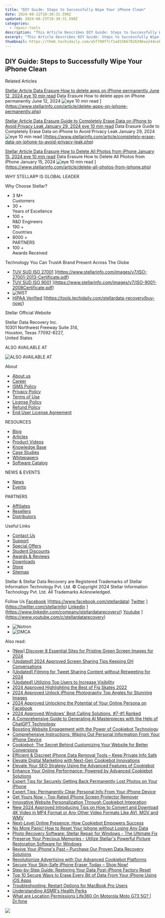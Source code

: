 ```yaml
---
title: "DIY Guide: Steps to Successfully Wipe Your iPhone Clean"
date: 2024-08-22T10:30:31.590Z
updated: 2024-08-23T10:30:31.590Z
categories:
  - repair-tools
description: "This Article Describes DIY Guide: Steps to Successfully Wipe Your iPhone Clean"
excerpt: "This Article Describes DIY Guide: Steps to Successfully Wipe Your iPhone Clean"
thumbnail: https://thmb.techidaily.com/a5f798f7cf1ad15667826396aa244ceb4353a103f9fb628a857687ce3978b94e.png
---
```


## DIY Guide: Steps to Successfully Wipe Your iPhone Clean

Related Articles

[Stellar Article Data Erasure  How to delete apps on iPhone permanently June 12, 2024 eye 10 min read](https://www.stellarinfo.com/public/image/article/Ways-to-delete-apps-on-iPhone-permanently-621.jpg) Data Erasure  How to delete apps on iPhone permanently June 12, 2024 ![eye](https://www.stellarinfo.com/public/newarticle/images/eye.png) 10 min read ](https://www.stellarinfo.com/article/delete-apps-on-iphone-permanently.php)

[Stellar Article Data Erasure  Guide to Completely Erase Data on iPhone to Avoid Privacy Leak January 29, 2024 eye 10 min read](https://www.stellarinfo.com/public/image/article/Erase-Data-on-iPhone-to-avoid-Privacy-Leak-619.jpg) Data Erasure  Guide to Completely Erase Data on iPhone to Avoid Privacy Leak January 29, 2024 ![eye](https://www.stellarinfo.com/public/newarticle/images/eye.png) 10 min read ](https://www.stellarinfo.com/article/completely-erase-data-on-iphone-to-avoid-privacy-leak.php)

[Stellar Article Data Erasure  How to Delete All Photos from iPhone January 15, 2024 eye 10 min read](https://www.stellarinfo.com/public/image/article/Methods-to-Delete-all-Photos-from-iPhone-617.jpg) Data Erasure  How to Delete All Photos from iPhone January 15, 2024 ![eye](https://www.stellarinfo.com/public/newarticle/images/eye.png) 10 min read ](https://www.stellarinfo.com/article/delete-all-photos-from-iphone.php)

 WHY STELLAR® IS GLOBAL LEADER

 Why Choose Stellar?

* 3  M+  
Customers
* 30 +  
Years of Excellence
* 100 +  
R&D Engineers
* 190 +  
Countries
* 8000 +  
PARTNERS
* 100 +  
Awards Received

 Technology You Can TrustA Brand Present Across The Globe

* [TUV SUD ISO 27001](https://www.stellarinfo.com/images/v7/tuv1.png) ](https://www.stellarinfo.com/images/v7/ISO-27001-2013-Certificate.pdf)
* [TUV SUD ISO 9001](https://www.stellarinfo.com/images/v7/tuv2.png) ](https://www.stellarinfo.com/images/v7/ISO-9001-2008Certificate.pdf)
* ![NIST](https://www.stellarinfo.com/images/v7/nist.png)
* [HIPAA Verified](https://www.stellarinfo.com/images/v7/hipa.png) ](https://tools.techidaily.com/stellardata-recovery/buy-now/)

 Stellar Official Website

 Stellar Data Recovery Inc.  
 10301 Northwest Freeway Suite 314,  
 Houston, Texas 77092-8227,  
 United States

 ALSO AVAILABLE AT

![ALSO AVAILABLE AT](https://www.stellarinfo.com/images/v7/Partners_logo_new.png)

 About

* [About us](https://tools.techidaily.com/stellardata-recovery/buy-now/)
* [Career](https://tools.techidaily.com/stellardata-recovery/buy-now/)
* [ISMS Policy](https://tools.techidaily.com/stellardata-recovery/buy-now/)
* [Privacy Policy](https://tools.techidaily.com/stellardata-recovery/buy-now/)
* [Terms of Use](https://tools.techidaily.com/stellardata-recovery/buy-now/)
* [License Policy](https://www.stellarinfo.com/software-licensing-usage.php)
* [Refund Policy](https://tools.techidaily.com/stellardata-recovery/buy-now/)
* [End User License Agreement](https://tools.techidaily.com/stellardata-recovery/buy-now/)

 RESOURCES

* [Blog](https://tools.techidaily.com/stellardata-recovery/buy-now/)
* [Articles](https://tools.techidaily.com/stellardata-recovery/buy-now/)
* [Product Videos](https://tools.techidaily.com/stellardata-recovery/buy-now/)
* [Knowledge Base](https://tools.techidaily.com/stellardata-recovery/buy-now/)
* [Case Studies](https://tools.techidaily.com/stellardata-recovery/buy-now/)
* [Whitepapers](https://tools.techidaily.com/stellardata-recovery/buy-now/)
* [Software Catalog](https://tools.techidaily.com/stellardata-recovery/buy-now/)

 NEWS & EVENTS

* [News](https://tools.techidaily.com/stellardata-recovery/buy-now/)
* [Events](https://www.stellarinfo.com/affiliate-summit/affiliate-summit.php)

 PARTNERS

* [Affiliates](https://tools.techidaily.com/stellardata-recovery/buy-now/)
* [Resellers](https://tools.techidaily.com/stellardata-recovery/buy-now/)
* [Distributors](https://tools.techidaily.com/stellardata-recovery/buy-now/)

 Useful Links

* [Contact Us](https://www.stellarinfo.com/contact/contact-us.php)
* [Support](https://tools.techidaily.com/stellardata-recovery/buy-now/)
* [Special Offers](https://tools.techidaily.com/stellardata-recovery/buy-now/)
* [Student Discounts](https://www.stellarinfo.com/student-discount/)
* [Awards & Reviews](https://tools.techidaily.com/stellardata-recovery/buy-now/)
* [Downloads](https://www.stellarinfo.com/download.php)
* [Store](https://tools.techidaily.com/stellardata-recovery/buy-now/)
* [Sitemap](https://www.stellarinfo.com/sitemap.php)

 Stellar & Stellar Data Recovery are Registered Trademarks of Stellar Information Technology Pvt. Ltd. © Copyright 2024 Stellar Information Technology Pvt. Ltd. All Trademarks Acknowledged.

Follow Us [Facebook](https://www.stellarinfo.com/Images/fb.png) ](https://www.facebook.com/stellardata) [Twitter](https://www.stellarinfo.com/Images/tw.png) ](https://twitter.com/stellarinfo) [Linkedin](https://www.stellarinfo.com/Images/in.png) ](https://www.linkedin.com/company/stellardatarecovery/) [Youtube](https://www.stellarinfo.com/newblacktheme/images/yt.png) ](https://www.youtube.com/c/stellardatarecovery)

* ![Notron](https://www.stellarinfo.com/images/v7/notron.png)
* ![DMCA](https://www.stellarinfo.com/images/v7/dmca.png)

<ins class="adsbygoogle"
     style="display:block"
     data-ad-format="autorelaxed"
     data-ad-client="ca-pub-7571918770474297"
     data-ad-slot="1223367746"></ins>



<ins class="adsbygoogle"
     style="display:block"
     data-ad-client="ca-pub-7571918770474297"
     data-ad-slot="8358498916"
     data-ad-format="auto"
     data-full-width-responsive="true"></ins>

<span class="atpl-alsoreadstyle">Also read:</span>
<div><ul>
<li><a href="https://youtube-data.techidaily.com/iscover-8-essential-sites-for-pristine-green-screen-images-for-2024/"><u>[New] Discover 8 Essential Sites for Pristine Green Screen Images for 2024</u></a></li>
<li><a href="https://screen-activity-recording.techidaily.com/updated-2024-approved-screen-sharing-tips-keeping-gh-conversations/"><u>[Updated] 2024 Approved  Screen Sharing Tips  Keeping GH Conversations</u></a></li>
<li><a href="https://twitter-videos.techidaily.com/updated-filming-for-tweet-sharing-content-without-retweeting-for-2024/"><u>[Updated] Filming for Tweet  Sharing Content without Retweeting for 2024</u></a></li>
<li><a href="https://some-skills.techidaily.com/updated-utilizing-top-users-to-increase-visibility/"><u>[Updated] Utilizing Top Users to Increase Visibility</u></a></li>
<li><a href="https://fox-glue.techidaily.com/2024-approved-highlighting-the-best-of-fig-skates-2022/"><u>2024 Approved  Highlighting the Best of Fig Skates 2022</u></a></li>
<li><a href="https://some-approaches.techidaily.com/2024-approved-unlock-iphone-photography-top-angles-for-stunning-images/"><u>2024 Approved  Unlock iPhone Photography  Top Angles for Stunning Images</u></a></li>
<li><a href="https://facebook-video-files.techidaily.com/2024-approved-unlocking-the-potential-of-your-online-persona-on-facebook/"><u>2024 Approved  Unlocking the Potential of Your Online Persona on Facebook</u></a></li>
<li><a href="https://remote-screen-capture.techidaily.com/2024-approved-windows-best-calling-solutions-7-1-ranked/"><u>2024 Approved  Windows' Best Calling Solutions, #7-#1 Ranked</u></a></li>
<li><a href="https://tech-revival.techidaily.com/a-comprehensive-guide-to-generating-ai-masterpieces-with-the-help-of-chatgpt-technology/"><u>A Comprehensive Guide to Generating AI Masterpieces with the Help of ChatGPT Technology</u></a></li>
<li><a href="https://data-safeguard.techidaily.com/boosting-website-engagement-with-the-power-of-cookiebot-technology/"><u>Boosting Website Engagement with the Power of Cookiebot Technology</u></a></li>
<li><a href="https://data-safeguard.techidaily.com/comprehensive-instructions-wiping-out-personal-information-from-your-iphone-device/"><u>Comprehensive Instructions: Wiping Out Personal Information From Your iPhone Device</u></a></li>
<li><a href="https://data-safeguard.techidaily.com/cookiebot-the-secret-behind-customizing-your-website-for-better-conversions/"><u>Cookiebot: The Secret Behind Customizing Your Website for Better Conversions</u></a></li>
<li><a href="https://data-safeguard.techidaily.com/efficient-and-discreet-iphone-data-removal-tools-keep-private-info-safe/"><u>Efficient & Discreet iPhone Data Removal Tools – Keep Private Info Safe</u></a></li>
<li><a href="https://data-safeguard.techidaily.com/elevate-digital-marketing-with-next-gen-cookiebot-innovations/"><u>Elevate Digital Marketing with Next-Gen Cookiebot Innovations</u></a></li>
<li><a href="https://data-safeguard.techidaily.com/elevate-your-seo-strategy-using-the-advanced-features-of-cookiebot/"><u>Elevate Your SEO Strategy Using the Advanced Features of Cookiebot</u></a></li>
<li><a href="https://data-safeguard.techidaily.com/enhance-your-online-performance-powered-by-advanced-cookiebot-solutions/"><u>Enhance Your Online Performance: Powered by Advanced Cookiebot Solutions</u></a></li>
<li><a href="https://data-safeguard.techidaily.com/expert-tips-for-securely-getting-back-permanently-lost-photos-on-your-iphone/"><u>Expert Tips for Securely Getting Back Permanently Lost Photos on Your iPhone</u></a></li>
<li><a href="https://data-safeguard.techidaily.com/expert-tips-permanently-clear-personal-info-from-your-iphone-device/"><u>Expert Tips: Permanently Clear Personal Info From Your iPhone Device</u></a></li>
<li><a href="https://data-safeguard.techidaily.com/get-yours-now-top-rated-iphone-screen-protector-remover/"><u>Get Yours Now – Top-Rated iPhone Screen Protector Remover</u></a></li>
<li><a href="https://data-safeguard.techidaily.com/innovative-website-personalization-through-cookiebot-integration/"><u>Innovative Website Personalization Through Cookiebot Integration</u></a></li>
<li><a href="https://ai-video-apps.techidaily.com/new-2024-approved-introducing-tips-on-how-to-convert-and-download-4k-video-in-mp4-format-or-any-other-video-formats-like-avi-mov-and-wmv/"><u>New 2024 Approved Introducing Tips on How to Convert and Download 4K Video in MP4 Format or Any Other Video Formats Like AVI, MOV and WMV</u></a></li>
<li><a href="https://data-safeguard.techidaily.com/next-level-online-presence-how-cookiebot-empowers-success/"><u>Next-Level Online Presence: How Cookiebot Empowers Success</u></a></li>
<li><a href="https://data-safeguard.techidaily.com/no-more-panic-how-to-reset-your-iphone-without-losing-any-data/"><u>No More Panic! How to Reset Your Iphone without Losing Any Data</u></a></li>
<li><a href="https://data-safeguard.techidaily.com/photo-recovery-software-stellar-repair-for-windows-the-ultimate-fix/"><u>Photo Recovery Software: Stellar Repair for Windows - The Ultimate Fix</u></a></li>
<li><a href="https://data-safeguard.techidaily.com/preserve-your-precious-memories-utilize-stellars-powerful-picture-restoration-software-for-windows/"><u>Preserve Your Precious Memories - Utilize Stellar's Powerful Picture Restoration Software for Windows</u></a></li>
<li><a href="https://data-safeguard.techidaily.com/revive-your-iphones-past-purchase-our-proven-data-recovery-solutions/"><u>Revive Your iPhone's Past – Purchase Our Proven Data Recovery Solutions</u></a></li>
<li><a href="https://data-safeguard.techidaily.com/revolutionize-advertising-with-our-advanced-cookiebot-platforms/"><u>Revolutionize Advertising with Our Advanced Cookiebot Platforms</u></a></li>
<li><a href="https://data-safeguard.techidaily.com/secure-your-skin-safe-iphone-eraser-today-shop-now/"><u>Secure Your Skin-Safe iPhone Eraser Today – Shop Now!</u></a></li>
<li><a href="https://data-safeguard.techidaily.com/step-by-step-guide-restoring-your-data-post-iphone-factory-reset/"><u>Step-by-Step Guide: Restoring Your Data Post-iPhone Factory Reset</u></a></li>
<li><a href="https://data-safeguard.techidaily.com/top-10-secure-ways-to-erase-every-bit-of-data-from-your-iphone-using-ios-apps/"><u>Top 10 Secure Ways to Erase Every Bit of Data From Your iPhone Using iOS Apps</u></a></li>
<li><a href="https://techtrends.techidaily.com/troubleshooting-restart-options-for-macbook-pro-users/"><u>Troubleshooting: Restart Options for MacBook Pro Users</u></a></li>
<li><a href="https://vp-tips.techidaily.com/understanding-asmrs-health-perks/"><u>Understanding ASMR's Health Perks</u></a></li>
<li><a href="https://fake-location.techidaily.com/what-are-location-permissions-life360-on-motorola-moto-g73-5g-drfone-by-drfone-virtual-android/"><u>What are Location Permissions Life360 On Motorola Moto G73 5G? | Dr.fone</u></a></li>
</ul></div>

<!-- affiliate ads begin -->
<a href="https://secure.2checkout.com/order/checkout.php?PRODS=4615471&QTY=1&AFFILIATE=108875&CART=1"><img src="https://images.wondershare.com/affiliate-image/affiliate_banners_en/max_782x90.png" border="0"></a>
<!-- affiliate ads end -->
